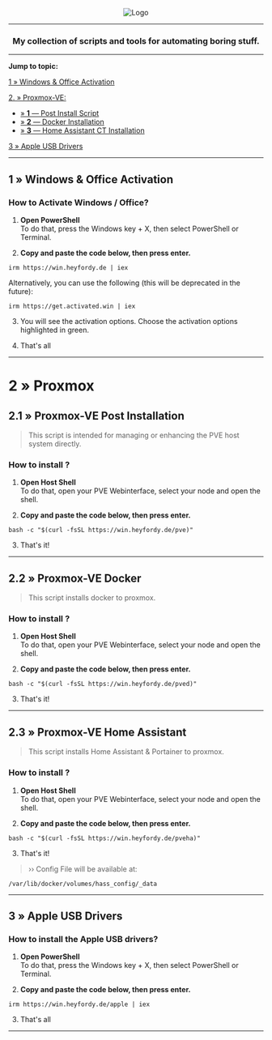 <p align="center"><img src="img/win.heyfordy.de.png" alt="Logo" style="max-width: 50%;"></p>

---
<h3 align="center">My collection of scripts and tools for automating boring stuff.</h3>
<!-- Windows/Office activation, system maintenance and other tasks — all open-source. -->

---

**<p>Jump to topic:</p>**

[1 » Windows & Office Activation](#1--windows--office-activation)

[2. » Proxmox-VE:](#2--proxmox)
- [» **1** — Post Install Script](#21--proxmox-ve-post-installation)
- [» **2** — Docker Installation](#22--proxmox-ve-docker)
- [» **3** — Home Assistant CT Installation](#23--proxmox-ve-home-assistant)
<!-- [2 » Jellyfin Server Auto-Updater](#2--jellyfin-auto-updater) -->

[3 » Apple USB Drivers](#3--apple-usb-drivers)

<hr>

## 1 » Windows & Office Activation
### How to Activate Windows / Office?

1.   **Open PowerShell**  
	To do that, press the Windows key + X, then select PowerShell or Terminal.

2.   **Copy and paste the code below, then press enter.**  
```
irm https://win.heyfordy.de | iex
```
Alternatively, you can use the following (this will be deprecated in the future):  
```
irm https://get.activated.win | iex
```

3.   You will see the activation options. Choose the activation options highlighted in green. 

4.   That's all

---
# 2 » Proxmox
## 2.1 » Proxmox-VE Post Installation
> This script is intended for managing or enhancing the PVE host system directly.
### How to install ?

1.   **Open Host Shell**  
	To do that, open your PVE Webinterface, select your node and open the shell.

2.   **Copy and paste the code below, then press enter.**  
```
bash -c "$(curl -fsSL https://win.heyfordy.de/pve)"
```
3.   That's it!

---

## 2.2 » Proxmox-VE Docker
> This script installs docker to proxmox.
### How to install ?

1.   **Open Host Shell**  
	To do that, open your PVE Webinterface, select your node and open the shell.

2.   **Copy and paste the code below, then press enter.**  
```
bash -c "$(curl -fsSL https://win.heyfordy.de/pved)"
```
3.   That's it!

---

## 2.3 » Proxmox-VE Home Assistant
> This script installs Home Assistant & Portainer to proxmox.
### How to install ?

1.   **Open Host Shell**  
	To do that, open your PVE Webinterface, select your node and open the shell.

2.   **Copy and paste the code below, then press enter.**  
```
bash -c "$(curl -fsSL https://win.heyfordy.de/pveha)"
```
3.   That's it!

>	›› Config File will be available at:
```
/var/lib/docker/volumes/hass_config/_data
```
---
<!--
## 2 » Jellyfin Auto-Updater
> Automatically checks for the latest releases and installs updates daily via Windows Task Scheduler.
### How to install ?

1.   **Open PowerShell**  
	To do that, press the Windows key + X, then select PowerShell or Terminal.

2.   **Copy and paste the code below, then press enter.**  
```
irm https://win.heyfordy.de/jellyfin-update | iex
```
3.   That's it!

---
-->
## 3 » Apple USB Drivers
### How to install the Apple USB drivers?

1.   **Open PowerShell**  
	To do that, press the Windows key + X, then select PowerShell or Terminal.

2.   **Copy and paste the code below, then press enter.**  
```
irm https://win.heyfordy.de/apple | iex
```
3.   That's all

---
